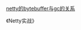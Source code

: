 [netty的bytebuffer与gc的关系](https://stackoverflow.com/questions/28647048/why-do-we-need-to-manually-handle-reference-counting-for-netty-bytebuf-if-jvm-gc)

《Netty实战》